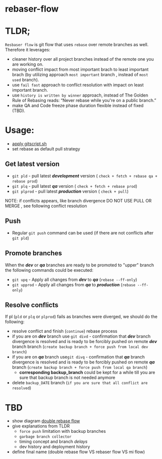 # rebaser-flow


# TLDR;

`Resbaser flow` is git flow that uses `rebase` over remote branches as well. Therefore it leverages:
 - cleaner history over all project branches instead of the remote one you are working on.
 - moving conflict impact from most important brach to least important brach (by utilizing approach `most important` branch ,  instead of `most used` branch).
 - use `fail fast` approach to conflict resolution with impact on least important branch.
 - use `history is written by winner` approach, instead of The Golden Rule of Rebasing reads: “Never rebase while you're on a public branch.”
 - make QA and Code freeze phase duration flexible instead of fixed (TBD).

# Usage:

- [apply gitscript.sh](./gitscript.sh)
- set rebase as default pull strategy 

## Get latest version

- `git pld` - pull latest ***development*** version ( `check + fetch + rebase qa + rebase prod`)
- `git plq` - pull latest ***qa*** version ( `check + fetch + rebase prod`)
- `git plprod` - pull latest ***production*** version ( `check + pull`)

NOTE: if conflicts appears, like branch divergence DO NOT USE PULL OR MERGE , see following conflict resolution

## Push

- Regular `git push` command can be used (if there are not conflicts after `git pld`)

## Promote branches

When the ***dev*** or ***qa*** branches are ready to be promoted to "upper" branch the following commands could be executed:

- `git upq` - Apply all changes from ***dev*** to ***qa*** (`rebase --ff-only`)
- `git upprod` - Apply all changes from ***qa*** to ***production*** (`rebase --ff-only`)

## Resolve conflicts

  If pl (`pld` or `plq` or `plprod`) fails as branches were diverged, we should do the following:

- resolve conflict and finish (`continue`) rebase process
- if you are on ***dev*** branch use `git divd` - confirmation that ***dev*** branch divergence is resolved and is ready to be forcibly pushed on remote ***dev*** branch branch (`create backup branch + force push from local dev branch`)
- if you are on ***qa*** branch use`git divq` - confirmation that ***qa*** branch divergence is resolved and is ready to be forcibly pushed on remote ***qa*** branch (`create backup branch + force push from local qa branch`)
  - **corresponding backup_branch** could be kept for a while till you are sure that backup branch is not needed anymore
- delete `backup_DATE` branch (`if you are sure that all conflict are resolved`)

# TBD
- show diagram [double rebase flow](temp.md)
- give explanations from TLDR
  - `force push` limitation with backup branches
  - `garbage branch collector`
  - timing concept and branch *delays*
  - dev history and deployment history
- define final name (double rebase flow VS rebaser flow VS mi flow)